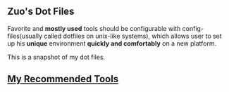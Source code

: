## Zuo's Dot Files

Favorite and **mostly used** tools should be configurable with config-files(usually called dotfiles on unix-like
    systems), which allows user to set up his **unique** environment **quickly and comfortably** on a new platform.

This is a snapshot of my dot files.

## [My Recommended Tools](./tools_list.md)

